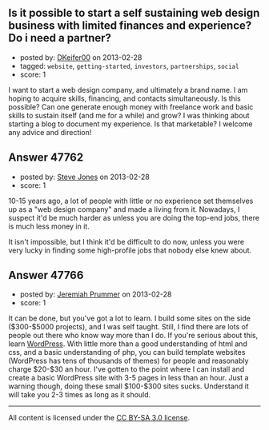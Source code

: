 ## Is it possible to start a self sustaining web design business with limited finances and experience? Do i need a partner?

- posted by: [DKeifer00](https://stackexchange.com/users/-1/25247-dkeifer00) on 2013-02-28
- tagged: `website`, `getting-started`, `investors`, `partnerships`, `social`
- score: 1

I want to start a web design company, and ultimately a brand name.  I am hoping to acquire skills, financing, and contacts simultaneously.  Is this possible?  Can one generate enough money with freelance work and basic skills to sustain itself (and me for a while) and grow?  I was thinking about starting a blog to document my experience.  Is that marketable?  I welcome any advice and direction!


## Answer 47762

- posted by: [Steve Jones](https://stackexchange.com/users/-1/12985-steve-jones) on 2013-02-28
- score: 1

10-15 years ago, a lot of people with little or no experience set themselves up as a "web design company" and made a living from it. Nowadays, I suspect it'd be much harder as unless you are doing the top-end jobs, there is much less money in it.

It isn't impossible, but I think it'd be difficult to do now, unless you were very lucky in finding some high-profile jobs that nobody else knew about.


## Answer 47766

- posted by: [Jeremiah Prummer](https://stackexchange.com/users/-1/23938-jeremiah-prummer) on 2013-02-28
- score: 1

<p>It can be done, but you've got a lot to learn. I build some sites on the side ($300-$5000 projects), and I was self taught. Still, I find there are lots of people out there who know way more than I do. If you're serious about this, learn <a href="http://wordpress.org" rel="nofollow">WordPress</a>. With little more than a good understanding of html and css, and a basic understanding of php, you can build template websites (WordPress has tens of thousands of themes) for people and reasonably charge $20-$30 an hour. I've gotten to the point where I can install and create a basic WordPress site with 3-5 pages in less than an hour. Just a warning though, doing these small $100-$300 sites sucks. Understand it will take you 2-3 times as long as it should.</p>




---

All content is licensed under the [CC BY-SA 3.0 license](https://creativecommons.org/licenses/by-sa/3.0/).
